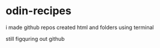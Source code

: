 # odin-recipes
 
 i made github repos
 created html and folders using terminal
 
 still figquring out github